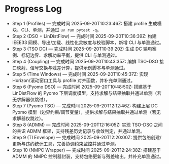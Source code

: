 # Progress Log

- Step 1 (Profiles) — 完成时间 2025-09-20T10:23:46Z: 搭建 profile 生成模块、CLI、单测，并通过 `uv run pytest -q`。
- Step 2 (DSO + LinDistFlow) — 完成时间 2025-09-20T10:36:39Z: 构建 IEEE33 网模、导出/加载、线性化灵敏度与校验脚本，新增 CLI 与单测通过。
- Step 3 (TSO DC) — 完成时间 2025-09-20T10:39:20Z: 生成 DC 输电案例、标记边界、求解功率平衡，提供 CLI 与单测通过。
- Step 4 (Coupling) — 完成时间 2025-09-20T10:43:35Z: 编排 TSO-DSO 接口映射、信号交换与残差计算，提供示例脚本与单测通过。
- Step 5 (Time Windows) — 完成时间 2025-09-20T10:45:37Z: 实现 Horizon/滚动窗口工具与 profile 对齐函数，并补充单测通过。
- Step 6 (Pyomo DSO) — 完成时间 2025-09-20T10:48:50Z: 搭建基于 LinDistFlow 的 Pyomo 下层调度模型，支持求解与结果抽取并通过单测（若无求解器仅跳过）。
- Step 7 (Pyomo TSO) — 完成时间 2025-09-20T12:12:46Z: 构建上层 DC Pyomo 模型（边界约束/调节变量），提供求解与结果抽取并通过单测（若无求解器仅跳过）。
- Step 8 (ADMM) — 完成时间 2025-09-20T12:16:05Z: 实现 TSO-DSO 之间的共识 ADMM 框架，支持残差历史记录与收敛判定，并通过单测。
- Step 9 (TI Envelope) — 完成时间 2025-09-20T12:20:00Z: 提供包络创建/更新与违约统计工具，完善协调约束监控并通过单测。
- Step 10 (NMPC Wrapper) — 完成时间 2025-09-20T12:24:38Z: 搭建基于 ADMM 的 NMPC 控制器封装，支持包络更新与残差输出，并补充单测通过。

